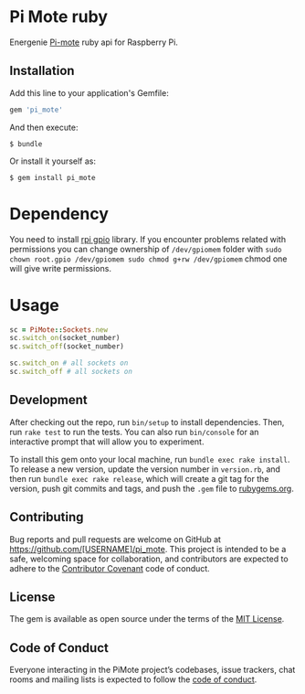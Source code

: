 # Pi Mote ruby
Energenie [Pi-mote](https://energenie4u.co.uk/catalogue/product/ENER002-2PI) ruby api for Raspberry Pi.

## Installation

Add this line to your application's Gemfile:

```ruby
gem 'pi_mote'
```

And then execute:

    $ bundle

Or install it yourself as:

    $ gem install pi_mote

# Dependency

You need to install [rpi gpio](https://github.com/ClockVapor/rpi_gpio) library.
If you encounter problems related with permissions you can change ownership of `/dev/gpiomem` folder with `sudo chown root.gpio /dev/gpiomem
sudo chmod g+rw /dev/gpiomem` chmod one will give write permissions.

# Usage

```ruby
sc = PiMote::Sockets.new
sc.switch_on(socket_number)
sc.switch_off(socket_number)

sc.switch_on # all sockets on
sc.switch_off # all sockets on
```

## Development

After checking out the repo, run `bin/setup` to install dependencies. Then, run `rake test` to run the tests. You can also run `bin/console` for an interactive prompt that will allow you to experiment.

To install this gem onto your local machine, run `bundle exec rake install`. To release a new version, update the version number in `version.rb`, and then run `bundle exec rake release`, which will create a git tag for the version, push git commits and tags, and push the `.gem` file to [rubygems.org](https://rubygems.org).

## Contributing

Bug reports and pull requests are welcome on GitHub at https://github.com/[USERNAME]/pi_mote. This project is intended to be a safe, welcoming space for collaboration, and contributors are expected to adhere to the [Contributor Covenant](http://contributor-covenant.org) code of conduct.

## License

The gem is available as open source under the terms of the [MIT License](https://opensource.org/licenses/MIT).

## Code of Conduct

Everyone interacting in the PiMote project’s codebases, issue trackers, chat rooms and mailing lists is expected to follow the [code of conduct](https://github.com/celdem/pi_mote/blob/master/CODE_OF_CONDUCT.md).
